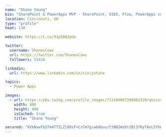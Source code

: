 ```yaml
---
name: "Shane Young"
bio: "SharePoint & PowerApps MVP - SharePoint, O365, Flow, PowerApps consulting? @PowerApps911 | Pure Snark? You found it."
location: Cincinnati, OH
type: "profile"
heat: 130

website: https://t.co/91p5BQ3pUe

twitter:
  username: ShanesCows
  url: https://twitter.com/ShanesCows
  followers: 15416

linkedin:
  url: https://www.linkedin.com/in/cincyshane

topics:
  - Power Apps

images:
  - url: https://pbs.twimg.com/profile_images/713100007398883329/qUzvsvQ3_400x400.jpg
    width: 400
    height: 400
    isCached: true
    title: "Shane Young"

secured: "6VkNvwfbSTm4TTILZl80sF+CrCH7gcwbAbuu/ttN02WsDtIBt37RyTAvLSYhW4PereybF7kq40yJr07t8gezierlX736I2BkoZnte3n/22J2UfjhdE4JaLYieK0r2ApEyr2P6I/DjRB0D6/ux5VOynw6H/CBTcn1nn9lSknBlXyEhw3U0kn6xf2c4LrMWykBVgSZSXWqRHsQeqg+HPk1k9Xj8EIK7zFTq+LORcgvcfIdhinvCjkohTvvNew1kB/F39ti/mhOBIiFfrtD1lq1VqP+0/tH7yOSpU57eFzPDrLFlhZ0bynimRtRFLhUowxCexflNKxrrvMDn7GQsvjSmlo8nbw8P8/rrKBYWMPhsAsPVE17QvXIJ+Y0oO+wzJDWkjbt4qGx9yVqVsMmN1CspyOiycVW4PR8g2fdX4/AhaI=;h5rb7es3MMfN8J6wN1jPrg=="
---
```


